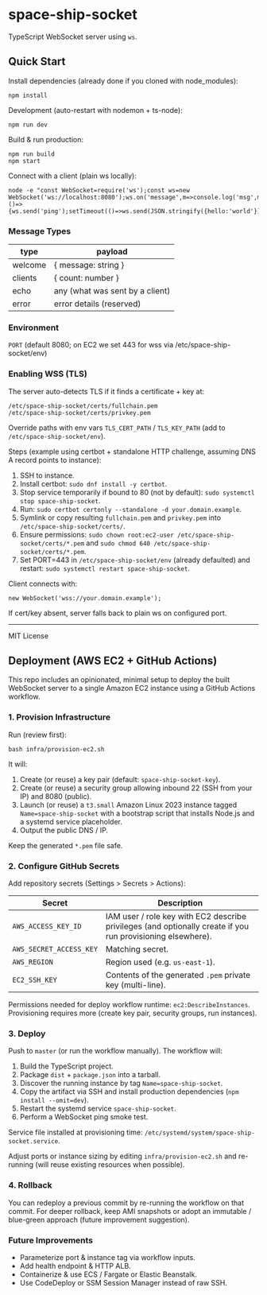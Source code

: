 # space-ship-socket

TypeScript WebSocket server using `ws`.

## Quick Start

Install dependencies (already done if you cloned with node_modules):

```
npm install
```

Development (auto-restart with nodemon + ts-node):

```
npm run dev
```

Build & run production:

```
npm run build
npm start
```

Connect with a client (plain ws locally):

```
node -e "const WebSocket=require('ws');const ws=new WebSocket('ws://localhost:8080');ws.on('message',m=>console.log('msg',m.toString()));ws.on('open',()=>{ws.send('ping');setTimeout(()=>ws.send(JSON.stringify({hello:'world'})),500)});"
```

### Message Types

| type    | payload                         |
| ------- | ------------------------------- |
| welcome | { message: string }             |
| clients | { count: number }               |
| echo    | any (what was sent by a client) |
| error   | error details (reserved)        |

### Environment

`PORT` (default 8080; on EC2 we set 443 for wss via /etc/space-ship-socket/env)

### Enabling WSS (TLS)

The server auto-detects TLS if it finds a certificate + key at:

```
/etc/space-ship-socket/certs/fullchain.pem
/etc/space-ship-socket/certs/privkey.pem
```

Override paths with env vars `TLS_CERT_PATH` / `TLS_KEY_PATH` (add to `/etc/space-ship-socket/env`).

Steps (example using certbot + standalone HTTP challenge, assuming DNS A record points to instance):

1. SSH to instance.
2. Install certbot: `sudo dnf install -y certbot`.
3. Stop service temporarily if bound to 80 (not by default): `sudo systemctl stop space-ship-socket`.
4. Run: `sudo certbot certonly --standalone -d your.domain.example`.
5. Symlink or copy resulting `fullchain.pem` and `privkey.pem` into `/etc/space-ship-socket/certs/`.
6. Ensure permissions: `sudo chown root:ec2-user /etc/space-ship-socket/certs/*.pem` and `sudo chmod 640 /etc/space-ship-socket/certs/*.pem`.
7. Set PORT=443 in `/etc/space-ship-socket/env` (already defaulted) and restart: `sudo systemctl restart space-ship-socket`.

Client connects with:

```
new WebSocket('wss://your.domain.example');
```

If cert/key absent, server falls back to plain ws on configured port.

---

MIT License

## Deployment (AWS EC2 + GitHub Actions)

This repo includes an opinionated, minimal setup to deploy the built WebSocket server to a single Amazon EC2 instance using a GitHub Actions workflow.

### 1. Provision Infrastructure

Run (review first):

```
bash infra/provision-ec2.sh
```

It will:

1. Create (or reuse) a key pair (default: `space-ship-socket-key`).
2. Create (or reuse) a security group allowing inbound 22 (SSH from your IP) and 8080 (public).
3. Launch (or reuse) a `t3.small` Amazon Linux 2023 instance tagged `Name=space-ship-socket` with a bootstrap script that installs Node.js and a systemd service placeholder.
4. Output the public DNS / IP.

Keep the generated `*.pem` file safe.

### 2. Configure GitHub Secrets

Add repository secrets (Settings > Secrets > Actions):

| Secret                  | Description                                                                                                 |
| ----------------------- | ----------------------------------------------------------------------------------------------------------- |
| `AWS_ACCESS_KEY_ID`     | IAM user / role key with EC2 describe privileges (and optionally create if you run provisioning elsewhere). |
| `AWS_SECRET_ACCESS_KEY` | Matching secret.                                                                                            |
| `AWS_REGION`            | Region used (e.g. `us-east-1`).                                                                             |
| `EC2_SSH_KEY`           | Contents of the generated `.pem` private key (multi-line).                                                  |

Permissions needed for deploy workflow runtime: `ec2:DescribeInstances`. Provisioning requires more (create key pair, security groups, run instances).

### 3. Deploy

Push to `master` (or run the workflow manually). The workflow will:

1. Build the TypeScript project.
2. Package `dist` + `package.json` into a tarball.
3. Discover the running instance by tag `Name=space-ship-socket`.
4. Copy the artifact via SSH and install production dependencies (`npm install --omit=dev`).
5. Restart the systemd service `space-ship-socket`.
6. Perform a WebSocket ping smoke test.

Service file installed at provisioning time: `/etc/systemd/system/space-ship-socket.service`.

Adjust ports or instance sizing by editing `infra/provision-ec2.sh` and re-running (will reuse existing resources when possible).

### 4. Rollback

You can redeploy a previous commit by re-running the workflow on that commit. For deeper rollback, keep AMI snapshots or adopt an immutable / blue-green approach (future improvement suggestion).

### Future Improvements

- Parameterize port & instance tag via workflow inputs.
- Add health endpoint & HTTP ALB.
- Containerize & use ECS / Fargate or Elastic Beanstalk.
- Use CodeDeploy or SSM Session Manager instead of raw SSH.
